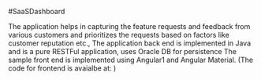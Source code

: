 #SaaSDashboard

The application helps in capturing the feature requests and feedback from various customers and prioritizes the requests based on factors like customer reputation etc., 
The application back end is implemented in Java and is a pure RESTFul application, uses Oracle DB for persistence
The sample front end is implemented using Angular1 and Angular Material. (The code for frontend is avaialbe at: )
